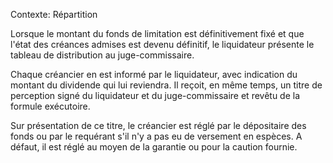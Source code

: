 Contexte: Répartition

Lorsque le montant du fonds de limitation est définitivement fixé et que l'état des créances admises est devenu définitif, le liquidateur présente le tableau de distribution au juge-commissaire.

Chaque créancier en est informé par le liquidateur, avec indication du montant du dividende qui lui reviendra. Il reçoit, en même temps, un titre de perception signé du liquidateur et du juge-commissaire et revêtu de la formule exécutoire.

Sur présentation de ce titre, le créancier est réglé par le dépositaire des fonds ou par le requérant s'il n'y a pas eu de versement en espèces. A défaut, il est réglé au moyen de la garantie ou pour la caution fournie.